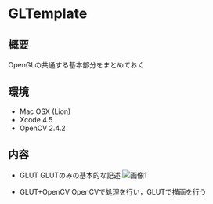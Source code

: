 GLTemplate
============

概要
------
OpenGLの共通する基本部分をまとめておく

環境
-----
- Mac OSX (Lion)
- Xcode 4.5
- OpenCV 2.4.2


内容
-----
- GLUT
    GLUTのみの基本的な記述
    ![画像1](https://raw.github.com/akaqma/GLTemplate/master/_images/GLUT_1.png "画像のタイトル")

- GLUT+OpenCV
    OpenCVで処理を行い，GLUTで描画を行う


